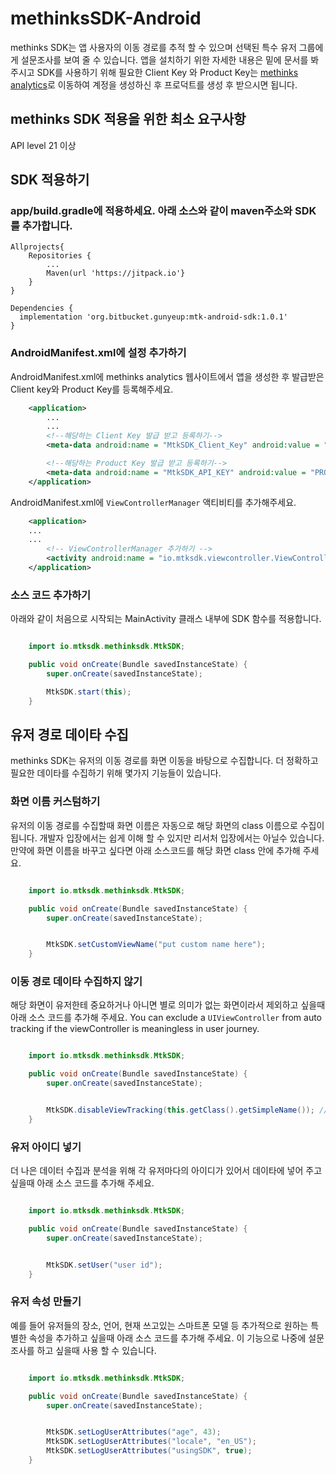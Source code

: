 # methinksSDK-Android

methinks SDK는 앱 사용자의 이동 경로를 추적 할 수 있으며 선택된 특수 유저 그룹에게 설문조사를 보여 줄 수 있습니다. 앱을 설치하기 위한 자세한 내용은 밑에 문서를 봐주시고 SDK를 사용하기 위해 필요한 Client Key 와 Product Key는 [methinks analytics](https://analytics.methinks.io)로 이동하여 계정을 생성하신 후 프로덕트를 생성 후 받으시면 됩니다.

## methinks SDK 적용을 위한 최소 요구사항

API level 21 이상

## SDK 적용하기

### app/build.gradle에 적용하세요. 아래 소스와 같이 maven주소와 SDK를 추가합니다.

```
Allprojects{
	Repositories {
		...
		Maven(url 'https://jitpack.io'}
	}
}
```

```
Dependencies {
  implementation 'org.bitbucket.gunyeup:mtk-android-sdk:1.0.1'
}
```

### AndroidManifest.xml에 설정 추가하기

AndroidManifest.xml에 methinks analytics 웹사이트에서 앱을 생성한 후 발급받은 Client key와 Product Key를 등록해주세요.

```xml
	<application>
		...
		...
    	<!--해당하는 Client Key 발급 받고 등록하기-->
    	<meta-data android:name = "MtkSDK_Client_Key" android:value = "CLIENT KEY"/>

    	<!--해당하는 Product Key 발급 받고 등록하기-->
		<meta-data android:name = "MtkSDK_API_KEY" android:value = "PRODUCT KEY"/>
	</application>
```

AndroidManifest.xml에 `ViewControllerManager` 액티비티를 추가해주세요.

```xml
	<application>
	...
	...
    	<!-- ViewControllerManager 추가하기 -->
		<activity android:name = "io.mtksdk.viewcontroller.ViewControllerManager"></activity>
	</application>
```

### 소스 코드 추가하기

아래와 같이 처음으로 시작되는 MainActivity 클래스 내부에 SDK 함수를 적용합니다.
```java

	import io.mtksdk.methinksdk.MtkSDK;

	public void onCreate(Bundle savedInstanceState) {
		super.onCreate(savedInstanceState);

		MtkSDK.start(this);
	}
```

## 유저 경로 데이타 수집

methinks SDK는 유저의 이동 경로를 화면 이동을 바탕으로 수집합니다. 더 정확하고 필요한 데이타를 수집하기 위해 몇가지 기능들이 있습니다.

### 화면 이름 커스텀하기

유저의 이동 경로를 수집할때 화면 이름은 자동으로 해당 화면의 class 이름으로 수집이 됩니다. 개발자 입장에서는 쉽게 이해 할 수 있지만 리서처 입장에서는 아닐수 있습니다. 만약에 화면 이름을 바꾸고 싶다면 아래 소스코드를 해당 화면 class 안에 추가해 주세요.

```java

	import io.mtksdk.methinksdk.MtkSDK;

	public void onCreate(Bundle savedInstanceState) {
		super.onCreate(savedInstanceState);


		MtkSDK.setCustomViewName("put custom name here");
	}
```

### 이동 경로 데이타 수집하지 않기

해당 화면이 유저한테 중요하거나 아니면 별로 의미가 없는 화면이라서 제외하고 싶을때 아래 소스 코드를 추가해 주세요.
You can exclude a `UIViewController` from auto tracking if the viewController is meaningless in user journey.

```java

	import io.mtksdk.methinksdk.MtkSDK;

	public void onCreate(Bundle savedInstanceState) {
		super.onCreate(savedInstanceState);


		MtkSDK.disableViewTracking(this.getClass().getSimpleName()); // this.getClass().getSimpleName() gives you the current simple class name.
	}
```


### 유저 아이디 넣기
더 나은 데이터 수집과 분석을 위해 각 유저마다의 아이디가 있어서 데이타에 넣어 주고 싶을때 아래 소스 코드를 추가해 주세요.

```java

	import io.mtksdk.methinksdk.MtkSDK;

	public void onCreate(Bundle savedInstanceState) {
		super.onCreate(savedInstanceState);


		MtkSDK.setUser("user id");
	}
```

### 유저 속성 만들기
예를 들어 유저들의 장소, 언어, 현재 쓰고있는 스마트폰 모델 등 추가적으로 원하는 특별한 속성을 추가하고 싶을때 아래 소스 코드를 추가해 주세요. 이 기능으로 나중에 설문조사를 하고 싶을때 사용 할 수 있습니다.

```java

	import io.mtksdk.methinksdk.MtkSDK;

	public void onCreate(Bundle savedInstanceState) {
		super.onCreate(savedInstanceState);


		MtkSDK.setLogUserAttributes("age", 43);
		MtkSDK.setLogUserAttributes("locale", "en_US");
		MtkSDK.setLogUserAttributes("usingSDK", true);
	}
```
